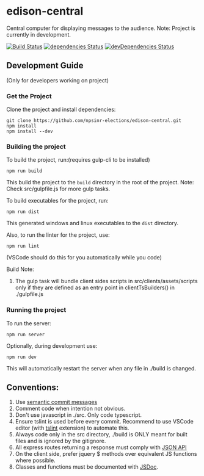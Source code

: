 # edison-central 
Central computer for displaying messages to the audience.
Note: Project is currently in development.

[![Build Status](https://travis-ci.org/npsinr-elections/edison-central.svg?branch=master)](https://travis-ci.org/npsinr-elections/edison-central)
[![dependencies Status](https://david-dm.org/npsinr-elections/edison-central/status.svg)](https://david-dm.org/npsinr-elections/edison-central)
[![devDependencies Status](https://david-dm.org/npsinr-elections/edison-central/dev-status.svg)](https://david-dm.org/npsinr-elections/edison-central?type=dev)

## Development Guide
(Only for developers working on project)
### Get the Project
Clone the project and install dependencies:
```
git clone https://github.com/npsinr-elections/edison-central.git
npm install
npm install --dev
```

### Building the project
To build the project, run:(requires gulp-cli to be installed)
```
npm run build
```
This build the project to the `build` directory in the root of the project.
Note: Check src/gulpfile.js for more gulp tasks.

To build executables for the project, run:
```
npm run dist
```
This generated windows and linux executables to the `dist` directory.

Also, to run the linter for the project, use:
```
npm run lint
```
(VSCode should do this for you automatically while you code)

Build Note:
1. The gulp task will bundle client sides scripts in src/clients/assets/scripts only if they are defined as an entry point in clientTsBuilders() in ./gulpfile.js

### Running the project
To run the server:
```
npm run server
```

Optionally, during development use:
```
npm run dev
```

This will automatically restart the server when any file in ./build is changed.

## Conventions:
1. Use [semantic commit messages](https://seesparkbox.com/foundry/semantic_commit_messages)
2. Comment code when intention not obvious.
3. Don't use javascript in ./src. Only code typescript.
4. Ensure tslint is used before every commit. Recommend to use VSCode editor (with [tslint](https://marketplace.visualstudio.com/items?itemName=eg2.tslint) extension) to automate this.
5. Always code only in the src directory, ./build is ONLY meant for built files and is ignored by the gitignore.
6. All express routes returning a response must comply with [JSON API](http://jsonapi.org/format/)
7. On the client side, prefer jquery $ methods over equivalent JS functions where possible. 
8. Classes and functions must be documented with [JSDoc](http://usejsdoc.org/).
